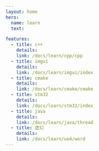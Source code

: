 ```yaml
---
layout: home
hero:
  name: learn
  text: 

features:
  - title: c++
    details: 
    link: /docs/learn/cpp/cpp
  - title: imgui
    details:
    link: /docs/learn/imgui/index    
  - title: cmake
    details:
    link: /docs/learn/cmake/cmake    
  - title: stm32
    details:
    link: /docs/learn/stm32/index
  - title: java
    details:
    link: /docs/learn/java/thread
  - title: 虚幻
    details:
    link: /docs/learn/ue4/word
---
```

